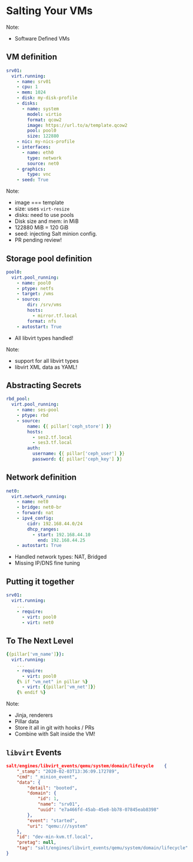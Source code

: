 <!-- .slide: data-state="section-break" id="section-break-1" data-timing="10s" -->
# Salting Your VMs

Note:
* Software Defined VMs


<!-- .slide: data-state="normal" id="vm-definition-state" data-timing="120s" data-menu-title="VM Definition" -->
## VM definition

```yaml
srv01:
  virt.running:
    - name: srv01
    - cpu: 1
    - mem: 1024
    - disk: my-disk-profile
    - disks:
      - name: system
        model: virtio
        format: qcow2
        image: https://url.to/a/template.qcow2
        pool: pool0
        size: 122880
    - nic: my-nics-profile
    - interfaces:
      - name: eth0
        type: network
        source: net0
    - graphics:
        type: vnc
    - seed: True
```

Note:
* image === template
* size: uses ``virt-resize``
* disks: need to use pools
* Disk size and mem: in MiB
* 122880 MiB = 120 GiB
* seed: injecting Salt minion config.
* PR pending review!


<!-- .slide: data-state="normal" id="pool-definition" data-timing="120s" data-menu-title="Pool Definition" -->
## Storage pool definition

```yaml
pool0:
  virt.pool_running:
    - name: pool0
    - ptype: netfs
    - target: /vms
    - source:
        dir: /srv/vms
        hosts:
          - mirror.tf.local
        format: nfs
    - autostart: True
```

* All libvirt types handled!

Note:
* support for all libvirt types
* libvirt XML data as YAML!


<!-- .slide: data-state="normal" id="abstracting-secrets" data-timing="60s" data-menu-title="Abstracting Secrets" -->
## Abstracting Secrets

```yaml
rbd_pool:
  virt.pool_running:
    - name: ses-pool
    - ptype: rbd
    - source:
        name: {{ pillar['ceph_store'] }}
        hosts:
          - ses2.tf.local
          - ses3.tf.local
        auth:
          username: {{ pillar['ceph_user'] }}
          password: {{ pillar['ceph_key'] }}
```



<!-- .slide: data-state="normal" id="net-definition" data-timing="120s" data-menu-title="Net Definition" -->
## Network definition
```yaml
net0:
  virt.network_running:
    - name: net0
    - bridge: net0-br
    - forward: nat
    - ipv4_config:
        cidr: 192.168.44.0/24
        dhcp_ranges:
          - start: 192.168.44.10
            end: 192.168.44.25
    - autostart: True
```

* Handled network types: NAT, Bridged
* Missing IP/DNS fine tuning


<!-- .slide: data-state="normal" id="chaining" data-timing="60s" data-menu-title="Putting it together" -->
## Putting it together

```yaml
srv01:
  virt.running:
    ...
    - require:
      - virt: pool0
      - virt: net0
```


<!-- .slide: data-state="normal" id="templating" data-timing="120s" data-menu-title="To The Next Level" -->
## To The Next Level

```yaml
{{pillar['vm_name']}}:
  virt.running:
    ...
    - require:
      - virt: pool0
    {% if "vm_net" in pillar %}
      - virt: {{pillar['vm_net']}}
    {% endif %}
```
Note:
* Jinja, renderers
* Pillar data
* Store it all in git with hooks / PRs
* Combine with Salt inside the VM!


<!-- .slide: data-state="normal" id="libvirt-events" data-timing="60s" data-menu-title="`libvirt` Events" -->
## `libvirt` Events
```json
salt/engines/libvirt_events/qemu/system/domain/lifecycle	{
    "_stamp": "2020-02-03T13:36:09.172789",
    "cmd": "_minion_event",
    "data": {
        "detail": "booted",
        "domain": {
            "id": 1,
            "name": "srv01",
            "uuid": "e7a466fd-45ab-45e8-bb78-07845eab8398"
        },
        "event": "started",
        "uri": "qemu:///system"
    },
    "id": "dev-min-kvm.tf.local",
    "pretag": null,
    "tag": "salt/engines/libvirt_events/qemu/system/domain/lifecycle"
}
```
